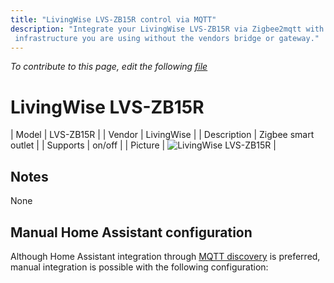 ```yaml
---
title: "LivingWise LVS-ZB15R control via MQTT"
description: "Integrate your LivingWise LVS-ZB15R via Zigbee2mqtt with whatever smart home
 infrastructure you are using without the vendors bridge or gateway."
---
```


*To contribute to this page, edit the following
[file](https://github.com/Koenkk/zigbee2mqtt.io/blob/master/docs/devices/LVS-ZB15R.md)*

# LivingWise LVS-ZB15R

| Model | LVS-ZB15R  |
| Vendor  | LivingWise  |
| Description | Zigbee smart outlet |
| Supports | on/off |
| Picture | ![LivingWise LVS-ZB15R](./assets/devices/LVS-ZB15R.jpg) |

## Notes

None

## Manual Home Assistant configuration
Although Home Assistant integration through [MQTT discovery](../integration/home_assistant) is preferred,
manual integration is possible with the following configuration:
